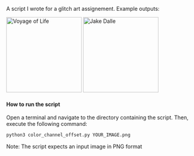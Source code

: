 A script I wrote for a glitch art assignement. Example outputs: 

<img src="https://github.com/frowenz/glitch/raw/main/voyage_of_life.gif" alt="Voyage of Life" height="200px"> <img src="https://github.com/frowenz/glitch/raw/main/jake_dalle.gif" alt="Jake Dalle" height="200px">

#### How to run the script

Open a terminal and navigate to the directory containing the script. Then, execute the following command:

```bash
python3 color_channel_offset.py YOUR_IMAGE.png
```

Note: The script expects an input image in PNG format

